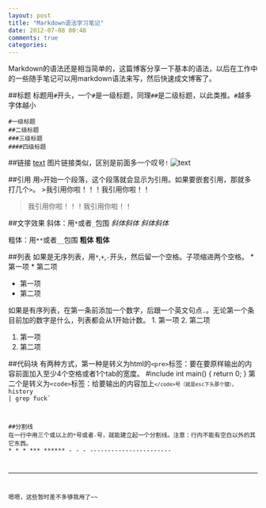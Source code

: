 ```yaml
---
layout: post
title: "Markdown语法学习笔记"
date: 2012-07-08 00:48
comments: true
categories: 
---
```

Markdown的语法还是相当简单的，这篇博客分享一下基本的语法，以后在工作中的一些随手笔记可以用markdown语法来写，然后快速成文博客了。

<!-- more -->

##标题
标题用`#`开头，一个`#`是一级标题，同理`##`是二级标题，以此类推。`#`越多字体越小

	#一级标题
	##二级标题
	###三级标题
	####四级标题

##链接
	[text](link)
图片链接类似，区别是前面多一个叹号`!`
	![text](link)
	
##引用
用`>`开始一个段落，这个段落就会显示为引用。如果要嵌套引用，那就多打几个`>`。
	>我引用你啦！！！我引用你啦！！
>我引用你啦！！！我引用你啦！！

##文字效果
斜体：用`*`或者`_`包围
	*斜体斜体*
*斜体斜体*

粗体：用`**`或者`__`包围
	**粗体**
**粗体**

##列表
如果是无序列表，用`*`,`+`,`-`开头，然后留一个空格。子项缩进两个空格。
	* 第一项
	* 第二项
* 第一项
* 第二项

如果是有序列表，在第一条前添加一个数字，后跟一个英文句点`.`。无论第一个条目前加的数字是什么，列表都会从1开始计数。
	1. 第一项
	2. 第二项
1. 第一项
2. 第二项


##代码块
有两种方式，第一种是转义为html的`<pre>`标签：要在要原样输出的内容前面加入至少4个空格或者1个tab的宽度。
	#include<iostream>
	int main() {
		return 0;
	}
第二个是转义为`<code>`标签：给要输出的内容加上<code>`</code>号（就是esc下头那个键）。	
	`history | grep fuck`
		
	
##分割线
在一行中用三个或以上的`*`号或者`-`号，就能建立起一个分割线。注意：行内不能有空白以外的其它东西。
	* * *
	***
	******
	- - - 
	-----------------------

***
嗯嗯，这些暂时差不多够我用了~~